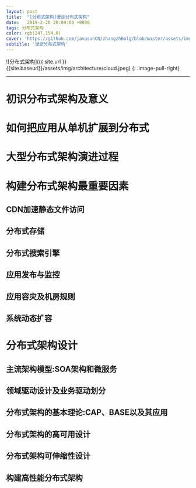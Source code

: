 ```yaml
---
layout: post
title:  "[分布式架构]漫谈分布式架构"
date:   2019-2-20 20:00:00 +0800
tags: 分布式架构
color: rgb(247,154,0)
cover: 'https://github.com/javasunCN/zhangzhBolg/blob/master/assets/img/spring/spring.jpg?raw=true'
subtitle: '漫谈分布式架构'
---
```


![分布式架构]({{ site.url }}{{site.baseurl}}/assets/img/architecture/cloud.jpeg)
{: .image-pull-right}

------------------------

# **初识分布式架构及意义**

# **如何把应用从单机扩展到分布式**

# **大型分布式架构演进过程**

# **构建分布式架构最重要因素**
## **CDN加速静态文件访问**

## **分布式存储**

## **分布式搜索引擎**

## **应用发布与监控**

## **应用容灾及机房规则**

## **系统动态扩容**

# **分布式架构设计**
## **主流架构模型:SOA架构和微服务**

## **领域驱动设计及业务驱动划分**

## **分布式架构的基本理论:CAP、BASE以及其应用**

## **分布式架构的高可用设计**

## **分布式架构可伸缩性设计**

## **构建高性能分布式架构**








